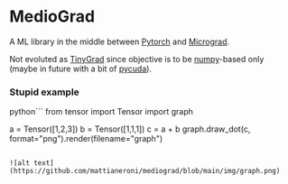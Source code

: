 # MedioGrad
A ML library in the middle between [Pytorch](https://github.com/pytorch/pytorch) and [Micrograd](https://github.com/karpathy/micrograd).

Not evoluted as [TinyGrad](https://github.com/tinygrad/tinygrad) since objective is to be [numpy](https://numpy.org/)-based only (maybe in future with a bit of [pycuda](https://documen.tician.de/pycuda/)).


### Stupid example

python```
from tensor import Tensor 
import graph

a = Tensor([1,2,3])
b = Tensor([1,1,1])
c = a + b
graph.draw_dot(c, format="png").render(filename="graph")
```

![alt text](https://github.com/mattianeroni/mediograd/blob/main/img/graph.png)